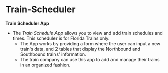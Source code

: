 # Train-Scheduler
**Train Scheduler App**

* The *Train Schedule App* allows you to view and add train schedules and times. This scheduler is for Florida Trains only.
	* The App works by providing a form where the user can input a new train's data, and 2 tables that display the Northbound and Southbound trains' information.
	* The train company can use this app to add and manage their trains in an organized fashion.